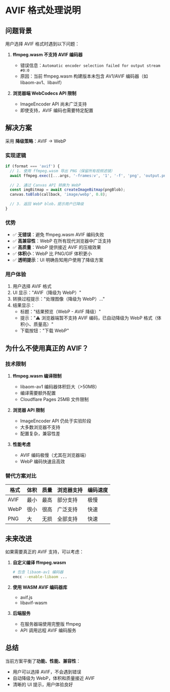 # AVIF 格式处理说明

## 问题背景

用户选择 AVIF 格式时遇到以下问题：

1. **ffmpeg.wasm 不支持 AVIF 编码器**
   - 错误信息：`Automatic encoder selection failed for output stream #0:0`
   - 原因：当前 ffmpeg.wasm 构建版本未包含 AV1/AVIF 编码器（如 libaom-av1、libavif）

2. **浏览器端 WebCodecs API 限制**
   - ImageEncoder API 尚未广泛支持
   - 即使支持，AVIF 编码也需要特定配置

## 解决方案

采用 **降级策略**：AVIF → WebP

### 实现逻辑

```javascript
if (format === 'avif') {
  // 1. 使用 ffmpeg.wasm 导出 PNG（保留所有视频滤镜）
  await ffmpeg.exec([...args, '-frames:v', '1', '-f', 'png', 'output.png']);
  
  // 2. 通过 Canvas API 转换为 WebP
  const imgBitmap = await createImageBitmap(pngBlob);
  canvas.toBlob(callback, 'image/webp', 0.8);
  
  // 3. 返回 WebP blob，提示用户已降级
}
```

### 优势

- ✅ **无错误**：避免 ffmpeg.wasm AVIF 编码失败
- ✅ **高兼容性**：WebP 在所有现代浏览器中广泛支持
- ✅ **高质量**：WebP 提供接近 AVIF 的压缩效果
- ✅ **体积小**：WebP 比 PNG/GIF 体积更小
- ✅ **透明提示**：UI 明确告知用户使用了降级方案

### 用户体验

1. 用户选择 AVIF 格式
2. UI 显示："AVIF（降级为 WebP）"
3. 转换过程提示："处理图像（降级为 WebP）..."
4. 结果显示：
   - 标题："结果预览（WebP - AVIF 降级）"
   - 提示："⚠️ 浏览器端暂不支持 AVIF 编码，已自动降级为 WebP 格式（体积小、质量高）"
   - 下载按钮："下载 WebP"

## 为什么不使用真正的 AVIF？

### 技术限制

1. **ffmpeg.wasm 编译限制**
   - libaom-av1 编码器体积巨大（>50MB）
   - 编译需要额外配置
   - Cloudflare Pages 25MB 文件限制

2. **浏览器 API 限制**
   - ImageEncoder API 仍处于实验阶段
   - 大多数浏览器不支持
   - 配置复杂，兼容性差

3. **性能考虑**
   - AVIF 编码极慢（尤其在浏览器端）
   - WebP 编码快速且高效

### 替代方案对比

| 格式 | 体积 | 质量 | 浏览器支持 | 编码速度 |
|------|------|------|------------|----------|
| AVIF | 最小 | 最高 | 部分支持 | 极慢 |
| WebP | 很小 | 很高 | 广泛支持 | 快速 |
| PNG  | 大   | 无损 | 全部支持 | 快速 |

## 未来改进

如果需要真正的 AVIF 支持，可以考虑：

1. **自定义编译 ffmpeg.wasm**
   ```bash
   # 包含 libaom-av1 编码器
   emcc --enable-libaom ...
   ```

2. **使用 WASM AVIF 编码器库**
   - avif.js
   - libavif-wasm

3. **后端服务**
   - 在服务器端使用完整版 ffmpeg
   - API 调用远程 AVIF 编码服务

## 总结

当前方案平衡了**功能、性能、兼容性**：
- 用户可以选择 AVIF，不会遇到错误
- 自动降级为 WebP，体积和质量接近 AVIF
- 清晰的 UI 提示，用户体验良好
